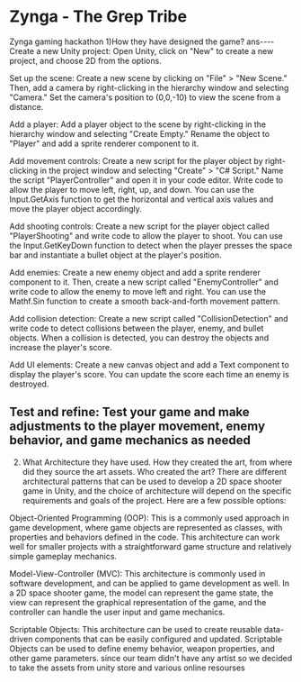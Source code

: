 # Zynga - The Grep Tribe
Zynga gaming hackathon
1)How they have designed the game?
ans----
Create a new Unity project: Open Unity, click on "New" to create a new project, and choose 2D from the options.

Set up the scene: Create a new scene by clicking on "File" > "New Scene." Then, add a camera by right-clicking in the hierarchy window and selecting "Camera." Set the camera's position to (0,0,-10) to view the scene from a distance.

Add a player: Add a player object to the scene by right-clicking in the hierarchy window and selecting "Create Empty." Rename the object to "Player" and add a sprite renderer component to it.

Add movement controls: Create a new script for the player object by right-clicking in the project window and selecting "Create" > "C# Script." Name the script "PlayerController" and open it in your code editor. Write code to allow the player to move left, right, up, and down. You can use the Input.GetAxis function to get the horizontal and vertical axis values and move the player object accordingly.

Add shooting controls: Create a new script for the player object called "PlayerShooting" and write code to allow the player to shoot. You can use the Input.GetKeyDown function to detect when the player presses the space bar and instantiate a bullet object at the player's position.

Add enemies: Create a new enemy object and add a sprite renderer component to it. Then, create a new script called "EnemyController" and write code to allow the enemy to move left and right. You can use the Mathf.Sin function to create a smooth back-and-forth movement pattern.

Add collision detection: Create a new script called "CollisionDetection" and write code to detect collisions between the player, enemy, and bullet objects. When a collision is detected, you can destroy the objects and increase the player's score.

Add UI elements: Create a new canvas object and add a Text component to display the player's score. You can update the score each time an enemy is destroyed.

Test and refine: Test your game and make adjustments to the player movement, enemy behavior, and game mechanics as needed
---------------------------------------------------------------------------------------------------------------------------------------------------------------------
2) What Architecture they have used. How they created the art, from where did they source the art assets. Who created the art?
There are different architectural patterns that can be used to develop a 2D space shooter game in Unity, and the choice of architecture will depend on the specific requirements and goals of the project. Here are a few possible options:

Object-Oriented Programming (OOP): This is a commonly used approach in game development, where game objects are represented as classes, with properties and behaviors defined in the code. This architecture can work well for smaller projects with a straightforward game structure and relatively simple gameplay mechanics.

Model-View-Controller (MVC): This architecture is commonly used in software development, and can be applied to game development as well. In a 2D space shooter game, the model can represent the game state, the view can represent the graphical representation of the game, and the controller can handle the user input and game mechanics.

Scriptable Objects: This architecture can be used to create reusable data-driven components that can be easily configured and updated. Scriptable Objects can be used to define enemy behavior, weapon properties, and other game parameters.
since our team didn't have any artist so we decided to take the assets from unity store and various online resourses 

